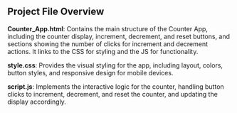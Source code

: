 ## Project File Overview

**Counter_App.html**: Contains the main structure of the Counter App, including the counter display, increment, decrement, and reset buttons, and sections showing the number of clicks for increment and decrement actions. It links to the CSS for styling and the JS for functionality.

**style.css**: Provides the visual styling for the app, including layout, colors, button styles, and responsive design for mobile devices.

**script.js**: Implements the interactive logic for the counter, handling button clicks to increment, decrement, and reset the counter, and updating the display accordingly.
